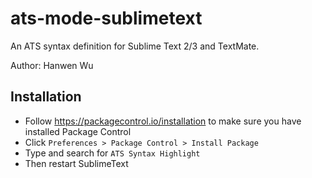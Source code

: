 ats-mode-sublimetext
====================

An ATS syntax definition for Sublime Text 2/3 and TextMate.

Author: Hanwen Wu

## Installation

* Follow https://packagecontrol.io/installation to make sure you have installed Package Control
* Click `Preferences > Package Control > Install Package`
* Type and search for `ATS Syntax Highlight`
* Then restart SublimeText
